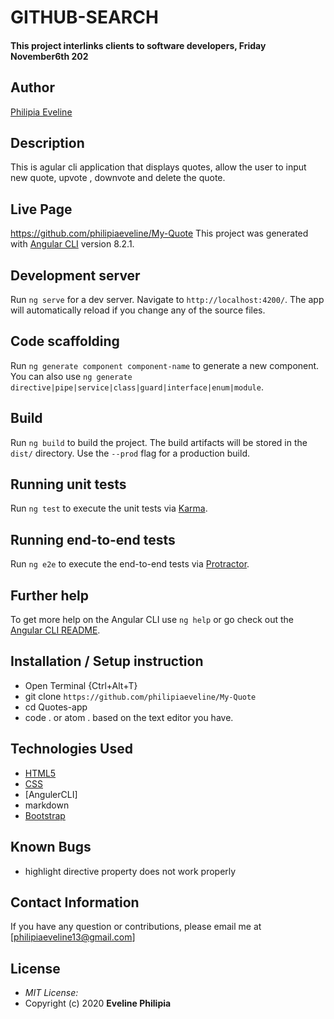 
# GITHUB-SEARCH
#### This project interlinks clients to software developers, Friday November6th 202

## Author

[Philipia Eveline](https://github.com/philipiaeveline/My-Quote)
## Description
This is agular cli application that displays quotes, allow the user to input new quote, upvote , downvote and delete the quote. 
## Live Page 
https://github.com/philipiaeveline/My-Quote
This project was generated with [Angular CLI](https://github.com/angular/angular-cli) version 8.2.1.
## Development server
Run `ng serve` for a dev server. Navigate to `http://localhost:4200/`. The app will automatically reload if you change any of the source files.
## Code scaffolding
Run `ng generate component component-name` to generate a new component. You can also use `ng generate directive|pipe|service|class|guard|interface|enum|module`.
## Build
Run `ng build` to build the project. The build artifacts will be stored in the `dist/` directory. Use the `--prod` flag for a production build.
## Running unit tests
Run `ng test` to execute the unit tests via [Karma](https://karma-runner.github.io).
## Running end-to-end tests
Run `ng e2e` to execute the end-to-end tests via [Protractor](http://www.protractortest.org/).
## Further help
To get more help on the Angular CLI use `ng help` or go check out the [Angular CLI README](https://github.com/angular/angular-cli/blob/master/README.md).
## Installation / Setup instruction
* Open Terminal {Ctrl+Alt+T}
* git clone ```https://github.com/philipiaeveline/My-Quote```
* cd Quotes-app
* code . or atom . based on the text editor you have.
## Technologies Used
* [HTML5](https://github.com/topics/html5)
* [CSS](https://github.com/topics/css3)
* [AngulerCLI]
* markdown
* [Bootstrap](https://github.com/topics/bootstrap)
## Known Bugs
* highlight directive property does not work properly
## Contact Information 
If you have any question or contributions, please email me at [philipiaeveline13@gmail.com]
## License
* *MIT License:*
* Copyright (c) 2020 **Eveline Philipia**
